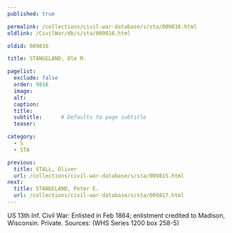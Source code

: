 ```yaml
---
published: true

permalink: /collections/civil-war-database/s/sta/009816.html
oldlink: /CivilWar/db/s/sta/009816.html

oldid: 009816

title: STANGELAND, Ole M.

pagelist:
  exclude: false
  order: 9816
  image: 
  alt:
  caption:
  title:
  subtitle:      # Defaults to page subtitle
  teaser:

category: 
  - S 
  - STA

previous:
  title: STALL, Oliver
  url: /collections/civil-war-database/s/sta/009815.html  
next:
  title: STANGELAND, Peter E.
  url: /collections/civil-war-database/s/sta/009817.html   
---
```

US 13th Inf. Civil War: Enlisted in Feb 1864; enlistment credited to Madison, Wisconsin. Private. Sources: (WHS Series 1200 box 258-5)